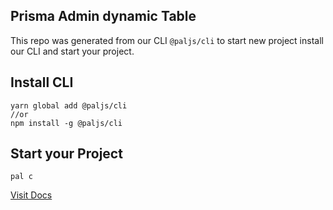## Prisma Admin dynamic Table

This repo was generated from our CLI `@paljs/cli` to start new project install our CLI and start your project.

## Install CLI

```shell
yarn global add @paljs/cli
//or
npm install -g @paljs/cli
```

## Start your Project

```shell
pal c
```

[Visit Docs](https://paljs.com)
